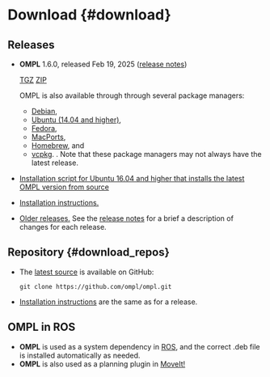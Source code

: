 # Download {#download}

## Releases

- __OMPL__ 1.6.0, released Feb 19, 2025 ([release notes](releaseNotes.html))

  <a href="https://github.com/ompl/ompl/archive/1.6.0.tar.gz
" class="btn btn-primary btn-sm">TGZ</a>
  <a href="https://github.com/ompl/ompl/archive/1.6.0.zip" class="btn btn-primary btn-sm">ZIP</a>

  OMPL is also available through through several package managers:
  - [Debian](https://packages.debian.org/sid/libompl-dev),
  - [Ubuntu (14.04 and higher)](http://packages.ubuntu.com/search?keywords=libompl-dev),
  - [Fedora](https://apps.fedoraproject.org/packages/ompl),
  - [MacPorts](https://www.macports.org),
  - [Homebrew](http://brew.sh), and
  - [vcpkg](https://vcpkg.readthedocs.io).
  .
  Note that these package managers may not always have the latest release.

- [Installation script for Ubuntu 16.04 and higher that installs the latest OMPL version from source](install-ompl-ubuntu.sh)
- [Installation instructions.](installation.html)
- [Older releases.](https://github.com/ompl/ompl/releases) See the [release notes](releaseNotes.html) for a brief a description of changes for each release.

## Repository {#download_repos}

- The [latest source](https://github.com/ompl/ompl) is available on GitHub:

      git clone https://github.com/ompl/ompl.git

- [Installation instructions](installation.html) are the same as for a release.

## OMPL in ROS

- __OMPL__ is used as a system dependency in [ROS](http://www.ros.org), and the correct .deb file is installed automatically as needed.
- __OMPL__ is also used as a planning plugin in [MoveIt!](http://moveit.ros.org)
